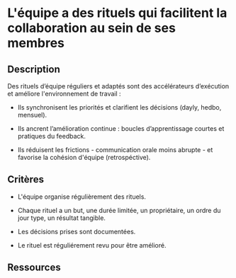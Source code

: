 # L'équipe a des rituels qui facilitent la collaboration au sein de ses membres

## Description

Des rituels d’équipe réguliers et adaptés sont des accélérateurs d’exécution
et améliore l'environnement de travail :

- Ils synchronisent les priorités et clarifient les décisions (dayly, hedbo,
mensuel).

- Ils ancrent l’amélioration continue : boucles d’apprentissage courtes et
pratiques du feedback.

- Ils réduisent les frictions - communication orale moins abrupte - et favorise
la cohésion d'équipe (retrospéctive).

## Critères

- L'équipe organise régulièrement des rituels.

- Chaque rituel a un but, une durée limitée, un propriétaire, un ordre du jour
type, un résultat tangible.

- Les décisions prises sont documentées.

- Le rituel est réguliérement revu pour être amélioré.

## Ressources
